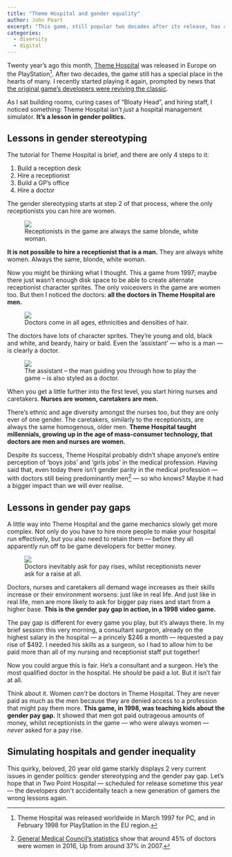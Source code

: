 ```yaml
---
title: "Theme Hospital and gender equality"
author: John Peart
excerpt: "This game, still popular two decades after its release, has accidental lessons in gender stereotyping and the gender pay gap."
categories:
  - diversity
  - digital
---
```


Twenty year’s ago this month, [Theme Hospital](https://en.wikipedia.org/wiki/Theme_Hospital) was released in Europe on the PlayStation[^1]. After two decades, the game still has a special place in the hearts of many. I recently started playing it again, prompted by news that [the original game’s developers were reviving the classic](https://www.twopointhospital.com).

As I sat building rooms, curing cases of “Bloaty Head”, and hiring staff, I noticed something: Theme Hospital isn’t *just* a hospital management simulator. **It’s a lesson in gender politics.**

## Lessons in gender stereotyping

The tutorial for Theme Hospital is brief, and there are only 4 steps to it:

1. Build a reception desk
2. Hire a receptionist
3. Build a GP’s office
4. Hire a doctor

The gender stereotyping starts at step 2 of that process, where the only receptionists you can hire are women.

<figure>
  <img src="/assets/images/posts/2018-02-04-theme-hospital-receptionist.png">
  <figcaption>Receptionists in the game are always the same blonde, white woman.</figcaption>
</figure>

**It is not possible to hire a receptionist that is a man.** They are always white women. Always the same, blonde, white woman.

Now you might be thinking what I thought. This a game from 1997; maybe there just wasn’t enough disk space to be able to create alternate receptionist character sprites. The only voiceovers in the game are women too. But then I noticed the doctors: **all the doctors in Theme Hospital are men.**

<figure>
  <img src="/assets/images/posts/2018-02-04-theme-hospital-doctors.png">
  <figcaption>Doctors come in all ages, ethnicities and densities of hair.</figcaption>
</figure>

The doctors have lots of character sprites. They’re young and old, black and white, and beardy, hairy or bald. Even the ‘assistant’ — who is a man — is clearly a doctor.

<figure>
  <img src="/assets/images/posts/2018-02-04-theme-hospital-assistant.png">
  <figcaption>The assistant – the man guiding you through how to play the game – is also styled as a doctor.</figcaption>
</figure>

When you get a little further into the first level, you start hiring nurses and caretakers. **Nurses are women, caretakers are men.**

There’s ethnic and age diversity amongst the nurses too, but they are only ever of one gender. The caretakers, similarly to the receptionists, are always the same homogenous, older men. **Theme Hospital taught millennials, growing up in the age of mass-consumer technology, that doctors are men and nurses are women.**

Despite its success, Theme Hospital probably didn’t shape anyone’s entire perception of ‘boys jobs’ and ‘girls jobs’ in the medical profession. Having said that, even today there isn’t gender parity in the medical profession — with doctors still being predominantly men[^2] — so who knows? Maybe it had a bigger impact than we will ever realise.

## Lessons in gender pay gaps

A little way into Theme Hospital and the game mechanics slowly get more complex. Not only do you have to hire more people to make your hospital run effectively, but you also need to retain them — before they all apparently run off to be game developers for better money.

<figure>
  <img src="/assets/images/posts/2018-02-04-theme-hospital-paygap.png">
  <figcaption>Doctors inevitably ask for pay rises, whilst receptionists never ask for a raise at all.</figcaption>
</figure>

Doctors, nurses and caretakers all demand wage increases as their skills increase or their environment worsens: just like in real life. And just like in real life, men are more likely to ask for bigger pay rises and start from a higher base. **This is the gender pay gap in action, in a 1998 video game.**

The pay gap is different for every game you play, but it’s always there. In my brief session this very morning, a consultant surgeon, already on the highest salary in the hospital — a princely $246 a month — requested a pay rise of $492. I needed his skills as a surgeon, so I had to allow him to be paid more than all of my nursing and receptionist staff put together!

Now you could argue this is fair. He’s a consultant and a surgeon. He’s the most qualified doctor in the hospital. He *should* be paid a lot. But it isn’t fair at all.

Think about it. Women *can’t* be doctors in Theme Hospital. They are never paid as much as the men because they are denied access to a profession that might pay them more. **This game, in 1998, was teaching kids about the gender pay gap.** It showed that men got paid outrageous amounts of money, whilst receptionists in the game — who were always women — *never* asked for a pay rise.

## Simulating hospitals and gender inequality

This quirky, beloved, 20 year old game starkly displays 2 very current issues in gender politics: gender stereotyping and the gender pay gap. Let’s hope that in Two Point Hospital — scheduled for release sometime this year — the developers don't accidentally teach a new generation of gamers the wrong lessons again.

[^1]: Theme Hospital was released worldwide in March 1997 for PC, and in February 1998 for PlayStation in the EU region.

[^2]: [General Medical Council’s statistics](https://www.gmc-uk.org/doctors/register/search_stats.asp) show that around 45% of doctors were women in 2016, Up from around 37% in 2007.

